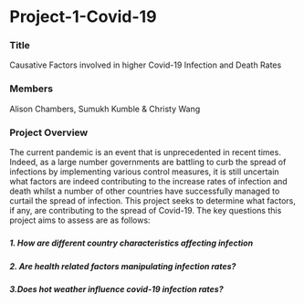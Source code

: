 # Project-1-Covid-19

### Title

Causative Factors involved in higher Covid-19 Infection and Death Rates



### Members

Alison Chambers, Sumukh Kumble & Christy Wang 



### Project Overview

 The current pandemic is an event that is unprecedented in recent times. Indeed, as a large number governments are battling to curb the spread of infections by implementing various control measures, it is still uncertain what factors are indeed contributing to the increase rates of infection and death whilst a number of other countries have successfully managed to curtail the spread of infection. This project seeks to determine what factors, if any, are contributing to the spread of Covid-19. The key questions this project aims to assess are as follows:

##### 					

##### 					1. How are different country characteristics affecting infection 

##### 					2. Are health related factors manipulating infection rates?

##### 					3.Does hot weather influence covid-19 infection rates?



